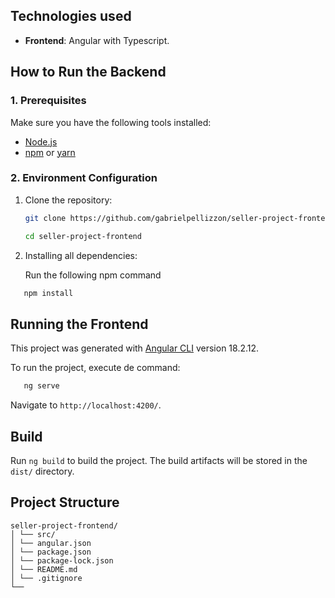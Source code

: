 ## **Technologies used**

- **Frontend**: Angular with Typescript.

## **How to Run the Backend**

### **1. Prerequisites**

Make sure you have the following tools installed:

- [Node.js](https://nodejs.org/)
- [npm](https://www.npmjs.com/) or [yarn](https://yarnpkg.com/)

### **2. Environment Configuration**

1. Clone the repository:

   ```bash
   git clone https://github.com/gabrielpellizzon/seller-project-frontend.git

   cd seller-project-frontend
   ```

2. Installing all dependencies:

   Run the following npm command

```bash
   npm install
```

## **Running the Frontend**

This project was generated with [Angular CLI](https://github.com/angular/angular-cli) version 18.2.12.

To run the project, execute de command:

```bash
   ng serve
```

Navigate to `http://localhost:4200/`.

## Build

Run `ng build` to build the project. The build artifacts will be stored in the `dist/` directory.

## Project Structure

```plaintext
seller-project-frontend/
│ └── src/
│ └── angular.json
│ └── package.json
│ └── package-lock.json
│ └── README.md
│ └── .gitignore
└──
```
